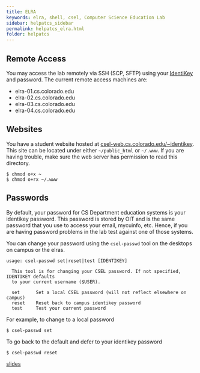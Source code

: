 ```yaml
---
title: ELRA
keywords: elra, shell, csel, Computer Science Education Lab
sidebar: helpatcs_sidebar
permalink: helpatcs_elra.html
folder: helpatcs
---
```


## Remote Access

You may access the lab remotely via SSH (SCP, SFTP) using your
[IdentiKey](http://www.colorado.edu/oit/services/identity-access-management/identikey)
and password. The current remote access machines are:

- elra-01.cs.colorado.edu
- elra-02.cs.colorado.edu
- elra-03.cs.colorado.edu
- elra-04.cs.colorado.edu


## Websites
You have a student website hosted at
[csel-web.cs.colorado.edu/~identikey](https://csel-web.cs.colorado.edu/#). This
site can be located under either `~/public_html` or `~/.www`. If you are
having trouble, make sure the web server has permission to read this
directory.
```
$ chmod o+x ~
$ chmod o+rx ~/.www
```

## Passwords

By default, your password for CS Department education systems is your identikey
password. This password is stored by OIT and is the same password that you use
to access your email, mycuinfo, etc. Hence, if you are having password problems
in the lab test against one of those systems.

You can change your password using the `csel-passwd` tool on the
desktops on campus or the elras.

	usage: csel-passwd set|reset|test [IDENTIKEY]

  	  This tool is for changing your CSEL password. If not specified, IDENTIKEY defaults
  	  to your current username ($USER).

  	  set      Set a local CSEL password (will not reflect elsewhere on campus)
  	  reset    Reset back to campus identikey password
  	  test     Test your current password

For example, to change to a local password

	$ csel-passwd set

To go back to the default and defer to your identikey password

	$ csel-passwd reset

[slides](https://docs.google.com/presentation/d/1tsrShNRlQUFrnuPoZySgK1gHneMaQtBHXXkvZ9j3sno/edit?usp=sharing)
